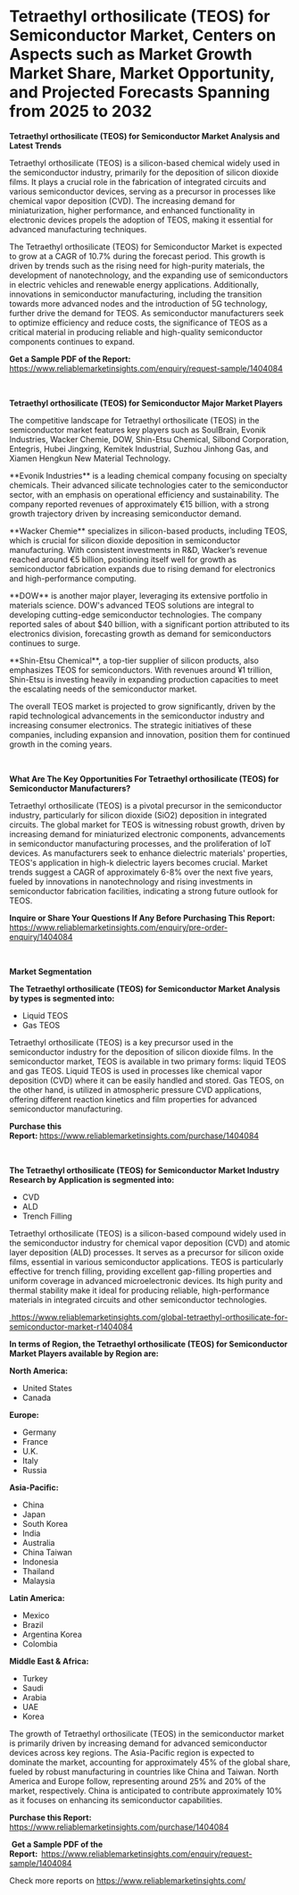 <p><h1>Tetraethyl orthosilicate (TEOS) for Semiconductor Market, Centers on Aspects such as Market Growth Market Share, Market Opportunity, and Projected Forecasts Spanning from 2025 to 2032</h1></p><p><strong>Tetraethyl orthosilicate (TEOS) for Semiconductor Market Analysis and Latest Trends</strong></p>
<p><p>Tetraethyl orthosilicate (TEOS) is a silicon-based chemical widely used in the semiconductor industry, primarily for the deposition of silicon dioxide films. It plays a crucial role in the fabrication of integrated circuits and various semiconductor devices, serving as a precursor in processes like chemical vapor deposition (CVD). The increasing demand for miniaturization, higher performance, and enhanced functionality in electronic devices propels the adoption of TEOS, making it essential for advanced manufacturing techniques.</p><p>The Tetraethyl orthosilicate (TEOS) for Semiconductor Market is expected to grow at a CAGR of 10.7% during the forecast period. This growth is driven by trends such as the rising need for high-purity materials, the development of nanotechnology, and the expanding use of semiconductors in electric vehicles and renewable energy applications. Additionally, innovations in semiconductor manufacturing, including the transition towards more advanced nodes and the introduction of 5G technology, further drive the demand for TEOS. As semiconductor manufacturers seek to optimize efficiency and reduce costs, the significance of TEOS as a critical material in producing reliable and high-quality semiconductor components continues to expand.</p></p>
<p><strong>Get a Sample PDF of the Report:&nbsp;</strong> <a href="https://www.reliablemarketinsights.com/enquiry/request-sample/1404084?utm_campaign=2013&utm_medium=2&utm_source=Github&utm_content=ia&utm_term=13012025&utm_id=tetraethyl-orthosilicate-teos-for-semiconductor">https://www.reliablemarketinsights.com/enquiry/request-sample/1404084</a></p>
<p>&nbsp;</p>
<p><strong>Tetraethyl orthosilicate (TEOS) for Semiconductor Major Market Players</strong></p>
<p><p>The competitive landscape for Tetraethyl orthosilicate (TEOS) in the semiconductor market features key players such as SoulBrain, Evonik Industries, Wacker Chemie, DOW, Shin-Etsu Chemical, Silbond Corporation, Entegris, Hubei Jingxing, Kemitek Industrial, Suzhou Jinhong Gas, and Xiamen Hengkun New Material Technology. </p><p>**Evonik Industries** is a leading chemical company focusing on specialty chemicals. Their advanced silicate technologies cater to the semiconductor sector, with an emphasis on operational efficiency and sustainability. The company reported revenues of approximately €15 billion, with a strong growth trajectory driven by increasing semiconductor demand.</p><p>**Wacker Chemie** specializes in silicon-based products, including TEOS, which is crucial for silicon dioxide deposition in semiconductor manufacturing. With consistent investments in R&D, Wacker’s revenue reached around €5 billion, positioning itself well for growth as semiconductor fabrication expands due to rising demand for electronics and high-performance computing.</p><p>**DOW** is another major player, leveraging its extensive portfolio in materials science. DOW's advanced TEOS solutions are integral to developing cutting-edge semiconductor technologies. The company reported sales of about $40 billion, with a significant portion attributed to its electronics division, forecasting growth as demand for semiconductors continues to surge.</p><p>**Shin-Etsu Chemical**, a top-tier supplier of silicon products, also emphasizes TEOS for semiconductors. With revenues around ¥1 trillion, Shin-Etsu is investing heavily in expanding production capacities to meet the escalating needs of the semiconductor market.</p><p>The overall TEOS market is projected to grow significantly, driven by the rapid technological advancements in the semiconductor industry and increasing consumer electronics. The strategic initiatives of these companies, including expansion and innovation, position them for continued growth in the coming years.</p></p>
<p>&nbsp;</p>
<p><strong>What Are The Key Opportunities For Tetraethyl orthosilicate (TEOS) for Semiconductor Manufacturers?</strong></p>
<p><p>Tetraethyl orthosilicate (TEOS) is a pivotal precursor in the semiconductor industry, particularly for silicon dioxide (SiO2) deposition in integrated circuits. The global market for TEOS is witnessing robust growth, driven by increasing demand for miniaturized electronic components, advancements in semiconductor manufacturing processes, and the proliferation of IoT devices. As manufacturers seek to enhance dielectric materials' properties, TEOS's application in high-k dielectric layers becomes crucial. Market trends suggest a CAGR of approximately 6-8% over the next five years, fueled by innovations in nanotechnology and rising investments in semiconductor fabrication facilities, indicating a strong future outlook for TEOS.</p></p>
<p><strong>Inquire or Share Your Questions If Any Before Purchasing This Report:</strong> <a href="https://www.reliablemarketinsights.com/enquiry/pre-order-enquiry/1404084?utm_campaign=2013&utm_medium=2&utm_source=Github&utm_content=ia&utm_term=13012025&utm_id=tetraethyl-orthosilicate-teos-for-semiconductor">https://www.reliablemarketinsights.com/enquiry/pre-order-enquiry/1404084</a></p>
<p>&nbsp;</p>
<p><strong>Market Segmentation</strong></p>
<p><strong>The Tetraethyl orthosilicate (TEOS) for Semiconductor Market Analysis by types is segmented into:</strong></p>
<p><ul><li>Liquid TEOS</li><li>Gas TEOS</li></ul></p>
<p><p>Tetraethyl orthosilicate (TEOS) is a key precursor used in the semiconductor industry for the deposition of silicon dioxide films. In the semiconductor market, TEOS is available in two primary forms: liquid TEOS and gas TEOS. Liquid TEOS is used in processes like chemical vapor deposition (CVD) where it can be easily handled and stored. Gas TEOS, on the other hand, is utilized in atmospheric pressure CVD applications, offering different reaction kinetics and film properties for advanced semiconductor manufacturing.</p></p>
<p><strong>Purchase this Report:&nbsp;</strong><a href="https://www.reliablemarketinsights.com/purchase/1404084?utm_campaign=2013&utm_medium=2&utm_source=Github&utm_content=ia&utm_term=13012025&utm_id=tetraethyl-orthosilicate-teos-for-semiconductor">https://www.reliablemarketinsights.com/purchase/1404084</a></p>
<p>&nbsp;</p>
<p><strong>The Tetraethyl orthosilicate (TEOS) for Semiconductor Market Industry Research by Application is segmented into:</strong></p>
<p><ul><li>CVD</li><li>ALD</li><li>Trench Filling</li></ul></p>
<p><p>Tetraethyl orthosilicate (TEOS) is a silicon-based compound widely used in the semiconductor industry for chemical vapor deposition (CVD) and atomic layer deposition (ALD) processes. It serves as a precursor for silicon oxide films, essential in various semiconductor applications. TEOS is particularly effective for trench filling, providing excellent gap-filling properties and uniform coverage in advanced microelectronic devices. Its high purity and thermal stability make it ideal for producing reliable, high-performance materials in integrated circuits and other semiconductor technologies.</p></p>
<p><a href="https://www.reliablemarketinsights.com/global-tetraethyl-orthosilicate-for-semiconductor-market-r1404084?utm_campaign=2013&utm_medium=2&utm_source=Github&utm_content=ia&utm_term=13012025&utm_id=tetraethyl-orthosilicate-teos-for-semiconductor">&nbsp;https://www.reliablemarketinsights.com/global-tetraethyl-orthosilicate-for-semiconductor-market-r1404084</a></p>
<p><strong>In terms of Region, the Tetraethyl orthosilicate (TEOS) for Semiconductor Market Players available by Region are:</strong></p>
<p>
    <p> <strong> North America: </strong>
        <ul>
            <li>United States</li>
            <li>Canada</li>
        </ul>
        </p> 
    <p> <strong> Europe: </strong>
        <ul>
            <li>Germany</li>
            <li>France</li>
            <li>U.K.</li>
            <li>Italy</li>
            <li>Russia</li>
        </ul>
        </p> 
    <p> <strong> Asia-Pacific: </strong>
        <ul>
            <li>China</li>
            <li>Japan</li>
            <li>South Korea</li>
            <li>India</li>
            <li>Australia</li>
            <li>China Taiwan</li>
            <li>Indonesia</li>
            <li>Thailand</li>
            <li>Malaysia</li>
        </ul>
        </p> 
    <p> <strong> Latin America: </strong>
        <ul>
            <li>Mexico</li>
            <li>Brazil</li>
            <li>Argentina Korea</li>
            <li>Colombia</li>
        </ul>
        </p> 
    <p> <strong> Middle East & Africa: </strong>
        <ul>
            <li>Turkey</li>
            <li>Saudi</li>
            <li>Arabia</li>
            <li>UAE</li>
            <li>Korea</li>
        </ul>
    </p>
    </p>
<p><p>The growth of Tetraethyl orthosilicate (TEOS) in the semiconductor market is primarily driven by increasing demand for advanced semiconductor devices across key regions. The Asia-Pacific region is expected to dominate the market, accounting for approximately 45% of the global share, fueled by robust manufacturing in countries like China and Taiwan. North America and Europe follow, representing around 25% and 20% of the market, respectively. China is anticipated to contribute approximately 10% as it focuses on enhancing its semiconductor capabilities.</p></p>
<p><strong>Purchase this Report: </strong><a href="https://www.reliablemarketinsights.com/purchase/1404084?utm_campaign=2013&utm_medium=2&utm_source=Github&utm_content=ia&utm_term=13012025&utm_id=tetraethyl-orthosilicate-teos-for-semiconductor">https://www.reliablemarketinsights.com/purchase/1404084</a></p>
<p>&nbsp;<strong>Get a Sample PDF of the Report:&nbsp;&nbsp;</strong><a href="https://www.reliablemarketinsights.com/enquiry/request-sample/1404084?utm_campaign=2013&utm_medium=2&utm_source=Github&utm_content=ia&utm_term=13012025&utm_id=tetraethyl-orthosilicate-teos-for-semiconductor">https://www.reliablemarketinsights.com/enquiry/request-sample/1404084</a></p>
<p><strong></strong></p>
<p>Check more reports on <a href="https://www.reliablemarketinsights.com/?utm_campaign=2013&utm_medium=2&utm_source=Github&utm_content=ia&utm_term=13012025&utm_id=tetraethyl-orthosilicate-teos-for-semiconductor">https://www.reliablemarketinsights.com/</a></p>